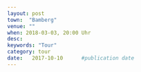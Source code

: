 ```yaml
---
layout: post
town:  "Bamberg"
venue: ""
when: 2018-03-03, 20:00 Uhr
desc: 
keywords: "Tour"
category: tour
date:   2017-10-10 		#publication date
---
```

